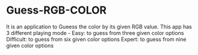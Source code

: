 # Guess-RGB-COLOR
It is an application to Gueess the color by its given RGB value.
This app has 3 different playing mode -
Easy: to guess from three given color options
Difficult: to guess from six given color options
Expert: to guess from nine given color options
